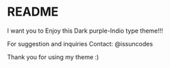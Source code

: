 # README


I want you to Enjoy this Dark purple-Indio type theme!!!

For suggestion and inquiries
Contact: @issuncodes 

Thank you for using my theme :) 


